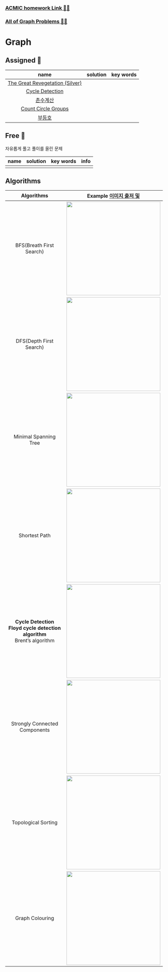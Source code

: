 ### [ACMIC homework Link 👨‍💻]()
### [All of Graph Problems 👩‍💻](https://www.acmicpc.net/problemset?sort=ac_desc&algo=7)

# Graph
## Assigned 📌

|name|solution|key words|
|:-:|:-:|:-:|
|[The Great Revegetation (Silver)](https://www.acmicpc.net/problem/17038)|||
|[Cycle Detection](https://www.acmicpc.net/problem/7097)|||
|[촌수계산](https://www.acmicpc.net/problem/2644)|||
|[Count Circle Groups](https://www.acmicpc.net/problem/10216)|||
|[부등호](https://www.acmicpc.net/problem/2529)|||

## Free 🤗

자유롭게 풀고 풀이를 올린 문제

|name|solution|key words|info|
|:-:|:-:|:-:|:--|
||||

## Algorithms 

|Algorithms|Example [이미지 출저 및 ](https://towardsdatascience.com/10-graph-algorithms-visually-explained-e57faa1336f3)|
|:-:|:-:|
|BFS(Breath First Search) |<img src="https://miro.medium.com/max/500/1*fYKrGW0IUeoS_8XtCoNaLw.gif" width=300px>
|DFS(Depth First Search) |<img src="https://miro.medium.com/max/500/1*Ehes66L2dLrySl9K965Gjw.gif" width=300px>
|Minimal Spanning Tree|<img src="https://miro.medium.com/max/500/1*pdvKVRayHXNAyb64J2QwhA.gif" width=300px>
|Shortest Path| <img src="https://miro.medium.com/max/500/1*OUqMXd2jmLprCqWULLll8w.gif" width=300px>
|**Cycle Detection</br>Floyd cycle detection algorithm**</br> Brent’s algorithm|<img src="https://miro.medium.com/max/500/1*ScXYdVPDFG1jP1GwiEBkWQ.gif" width=300px>
|Strongly Connected Components|<img src="https://miro.medium.com/max/500/1*mW2CO2dhTkvgsJK7oSrFJg.gif" width=300px>
|Topological Sorting|<img src="https://miro.medium.com/max/500/1*tdDEOGGAn-L6MpdxDlaJkw.gif" width=300px>|
|Graph Colouring|<img src="https://miro.medium.com/max/500/1*SSSa5VrhhjNrXDdWTBGXlA.gif" width=300px>|


